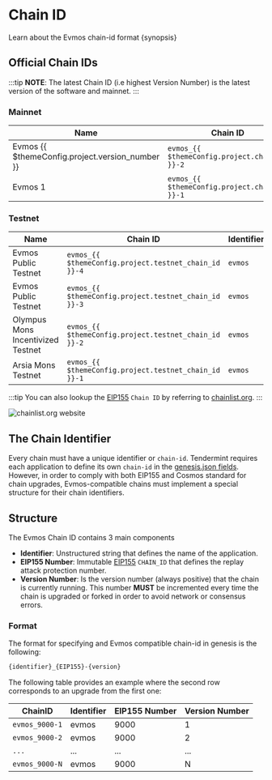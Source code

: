 # Chain ID

Learn about the Evmos chain-id format {synopsis}

## Official Chain IDs

:::tip
**NOTE**: The latest Chain ID (i.e highest Version Number) is the latest version of the software and mainnet.
:::

### Mainnet

| Name                                            | Chain ID                                      | Identifier | EIP155 Number                         | Version Number                              |
| ----------------------------------------------- | --------------------------------------------- | ---------- | ------------------------------------- | ------------------------------------------- |
| Evmos {{ $themeConfig.project.version_number }} | `evmos_{{ $themeConfig.project.chain_id }}-2` | `evmos`    | `{{ $themeConfig.project.chain_id }}` | `{{ $themeConfig.project.version_number }}` |
| Evmos 1                                         | `evmos_{{ $themeConfig.project.chain_id }}-1` | `evmos`    | `{{ $themeConfig.project.chain_id }}` | `1`                                         |

### Testnet

| Name                              | Chain ID                                              | Identifier | EIP155 Number                                 | Version Number                                      |
| --------------------------------- | ----------------------------------------------------- | ---------- | --------------------------------------------- | --------------------------------------------------- |
| Evmos Public Testnet              | `evmos_{{ $themeConfig.project.testnet_chain_id }}-4` | `evmos`    | `{{ $themeConfig.project.testnet_chain_id }}` | `{{ $themeConfig.project.testnet_version_number }}` |
| Evmos Public Testnet              | `evmos_{{ $themeConfig.project.testnet_chain_id }}-3` | `evmos`    | `{{ $themeConfig.project.testnet_chain_id }}` | `3`                                                 |
| Olympus Mons Incentivized Testnet | `evmos_{{ $themeConfig.project.testnet_chain_id }}-2` | `evmos`    | `{{ $themeConfig.project.testnet_chain_id }}` | `2`                                                 |
| Arsia Mons Testnet                | `evmos_{{ $themeConfig.project.testnet_chain_id }}-1` | `evmos`    | `{{ $themeConfig.project.testnet_chain_id }}` | `1`                                                 |

:::tip
You can also lookup the [EIP155](https://github.com/ethereum/EIPs/blob/master/EIPS/eip-155.md) `Chain ID` by referring to [chainlist.org](https://chainlist.org/).
:::

![chainlist.org website](/img/chainlist.png)

## The Chain Identifier

Every chain must have a unique identifier or `chain-id`. Tendermint requires each application to
define its own `chain-id` in the [genesis.json fields](https://docs.tendermint.com/master/spec/core/genesis.html#genesis-fields). However, in order to comply with both EIP155 and Cosmos standard for chain upgrades, Evmos-compatible chains must implement a special structure for their chain identifiers.

## Structure

The Evmos Chain ID contains 3 main components

- **Identifier**: Unstructured string that defines the name of the application.
- **EIP155 Number**: Immutable [EIP155](https://github.com/ethereum/EIPs/blob/master/EIPS/eip-155.md) `CHAIN_ID` that defines the replay attack protection number.
- **Version Number**: Is the version number (always positive) that the chain is currently running.
This number **MUST** be incremented every time the chain is upgraded or forked in order to avoid network or consensus errors.

### Format

The format for specifying and Evmos compatible chain-id in genesis is the following:

```bash
{identifier}_{EIP155}-{version}
```

The following table provides an example where the second row corresponds to an upgrade from the first one:

| ChainID        | Identifier | EIP155 Number | Version Number |
| -------------- | ---------- | ------------- | -------------- |
| `evmos_9000-1` | evmos      | 9000          | 1              |
| `evmos_9000-2` | evmos      | 9000          | 2              |
| `...`          | ...        | ...           | ...            |
| `evmos_9000-N` | evmos      | 9000          | N              |